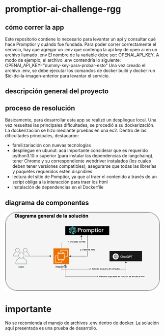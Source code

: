 # promptior-ai-challenge-rgg

## cómo correr la app
Este repositorio contiene lo necesario para levantar un api y consultar qué hace Promptior y cuándo fue fundada. 
Para poder correr correctamente el serivcio, hay que agregar un .env que contenga la api key de open ai en un archivo llamado .env  El nombre de la variable debe ser: OPENAI_API_KEY. A modo de ejemplo, el archivo .env contendría lo siguiente: OPENAI_API_KEY="dummy-key-para-probar-esto"
Una vez creado el archivo .env, se debe ejecutar los comandos de docker build y docker run $id-de-la-imagen-anterior para levantar el servicio.

## descripción general del proyecto

## proceso de resolución
Básicamente, para desarrollar esta app se realizó un despliegue local. Una vez resueltas las principales dificultades, se procedió a su dockerización. La dockerización se hizo mediante pruebas en una ec2. Dentro de las dificultades principales, destacaron:

- familizariación con nuevas tecnologías
- despliegue en ubunut: acá importante considerar que es requerido python3.10 o superior (para instalar las dependencias de langchaing), tener Chrome y su correspondiente webdriver instalados (los cuales deben tener versiones compatibles), asegurarse que todas las librerías y paquetes requeridos estén dispnibles
- lectura del sitio de Pomptior, ya que al traer el contenido a través de un script obliga a la interacción para traer los html
- instalación de dependencias en el Dockerfile 

## diagrama de componentes

![diagrama de componentes](https://github.com/rgg1993/promptior-ai-challenge-rgg/blob/main/diagram.png)

# importante
No se recomienda el manejo de archivos .env dentro de docker. 
La solución aquí presentada es una prueba de desarrollo. 



